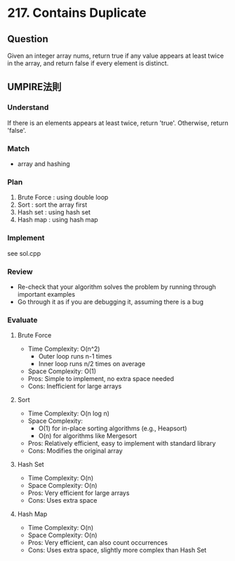 # 217. Contains Duplicate
## Question
Given an integer array nums, return true if any value appears at least twice in the array, and return false if every element is distinct.

## UMPIRE法則
### Understand
If there is an elements appears at least twice, return 'true'. Otherwise, return 'false'.

### Match
* array and hashing

### Plan
1. Brute Force : using double loop
2. Sort : sort the array first
3. Hash set : using hash set
4. Hash map : using hash map
 
### Implement
see sol.cpp

### Review
* Re-check that your algorithm solves the problem by running through important examples
* Go through it as if you are debugging it, assuming there is a bug

### Evaluate
1. Brute Force
   - Time Complexity: O(n^2)
     * Outer loop runs n-1 times
     * Inner loop runs n/2 times on average
   - Space Complexity: O(1)
   - Pros: Simple to implement, no extra space needed
   - Cons: Inefficient for large arrays

2. Sort
   - Time Complexity: O(n log n)
   - Space Complexity: 
     * O(1) for in-place sorting algorithms (e.g., Heapsort)
     * O(n) for algorithms like Mergesort
   - Pros: Relatively efficient, easy to implement with standard library
   - Cons: Modifies the original array

3. Hash Set
   - Time Complexity: O(n)
   - Space Complexity: O(n)
   - Pros: Very efficient for large arrays
   - Cons: Uses extra space

4. Hash Map
   - Time Complexity: O(n)
   - Space Complexity: O(n)
   - Pros: Very efficient, can also count occurrences
   - Cons: Uses extra space, slightly more complex than Hash Set